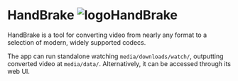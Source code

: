 
# HandBrake ![logoHandBrake](https://upload.wikimedia.org/wikipedia/commons/d/d9/HandBrake_Icon.png)
HandBrake is a tool for converting video from nearly any format to a selection of modern, widely supported codecs.

The app can run standalone watching
`media/downloads/watch/`, outputting converted video at `media/data/`. Alternatively, it can be accessed through its web UI.